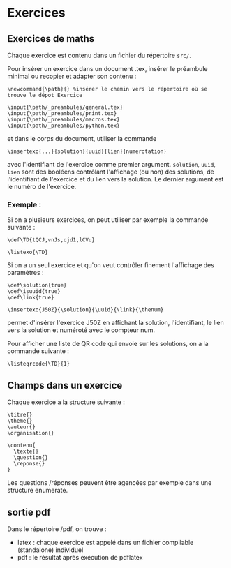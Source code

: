 # Exercices
## Exercices de maths
Chaque exercice est contenu dans un fichier du répertoire ```src/```.

Pour insérer un exercice dans un document .tex, insérer le préambule minimal ou recopier et adapter son contenu : 

```
\newcommand{\path}{} %insérer le chemin vers le répertoire où se trouve le dépot Exercice

\input{\path/_preambules/general.tex}
\input{\path/_preambules/print.tex}
\input{\path/_preambules/macros.tex}
\input{\path/_preambules/python.tex}
```

et dans le corps du document, utiliser la commande

```\insertexo{...}{solution}{uuid}{lien}{numerotation}```

avec l'identifiant de l'exercice comme premier argument. ```solution```, ```uuid```, ```lien``` sont des booléens contrôlant l'affichage (ou non) des solutions, de l'identifiant de l'exercice et du lien vers la solution. Le dernier argument est le numéro de l'exercice.

### Exemple : 
Si on a plusieurs exercices, on peut utiliser par exemple la commande suivante : 

```
\def\TD{tQCJ,vnJs,qjd1,lCVu}

\listexo{\TD}
```
Si on a un seul exercice et qu'on veut contrôler finement l'affichage des paramètres : 
```
\def\solution{true}
\def\isuuid{true}
\def\link{true}

\insertexo{J50Z}{\solution}{\uuid}{\link}{\thenum}
```
permet d'insérer l'exercice J50Z en affichant la solution, l'identifiant, le lien vers la solution et numéroté avec le compteur num.


Pour afficher une liste de QR code qui envoie sur les solutions, on a la commande suivante :
```
\listeqrcode{\TD}{1}
```
## Champs dans un exercice
Chaque exercice a la structure suivante : 

```
\titre{}
\theme{}
\auteur{}
\organisation{}

\contenu{
  \texte{}
  \question{}
  \reponse{}
}
```

Les questions /réponses peuvent être agencées par exemple dans une structure enumerate.

## sortie pdf
Dans le répertoire /pdf, on trouve :
- latex : chaque exercice est appelé dans un fichier compilable (standalone) individuel
- pdf : le résultat après exécution de pdflatex

